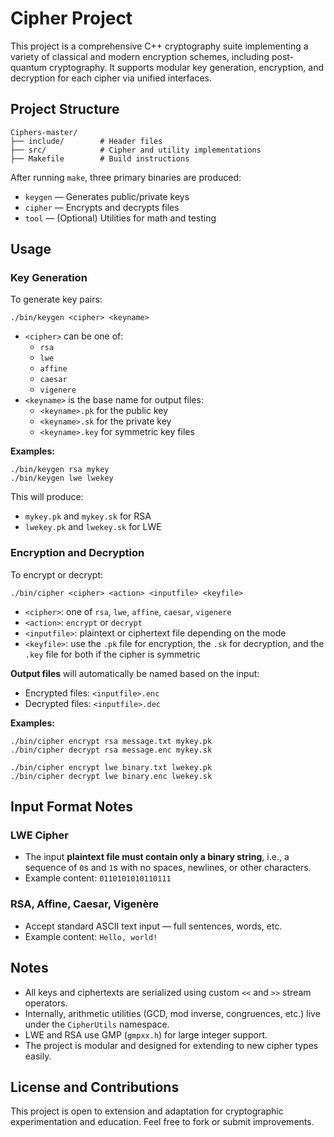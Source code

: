 # Cipher Project

This project is a comprehensive C++ cryptography suite implementing a variety of classical and modern encryption schemes, including post-quantum cryptography. It supports modular key generation, encryption, and decryption for each cipher via unified interfaces.

## Project Structure

    Ciphers-master/
    ├── include/        # Header files
    ├── src/            # Cipher and utility implementations
    ├── Makefile        # Build instructions

After running `make`, three primary binaries are produced:

- `keygen` — Generates public/private keys
- `cipher` — Encrypts and decrypts files
- `tool` — (Optional) Utilities for math and testing

## Usage

### Key Generation

To generate key pairs:

    ./bin/keygen <cipher> <keyname>

- `<cipher>` can be one of:
  - `rsa`
  - `lwe`
  - `affine`
  - `caesar`
  - `vigenere`
- `<keyname>` is the base name for output files:
  - `<keyname>.pk` for the public key
  - `<keyname>.sk` for the private key
  - `<keyname>.key` for symmetric key files

**Examples:**

    ./bin/keygen rsa mykey
    ./bin/keygen lwe lwekey

This will produce:
- `mykey.pk` and `mykey.sk` for RSA
- `lwekey.pk` and `lwekey.sk` for LWE

### Encryption and Decryption

To encrypt or decrypt:

    ./bin/cipher <cipher> <action> <inputfile> <keyfile>

- `<cipher>`: one of `rsa`, `lwe`, `affine`, `caesar`, `vigenere`
- `<action>`: `encrypt` or `decrypt`
- `<inputfile>`: plaintext or ciphertext file depending on the mode
- `<keyfile>`: use the `.pk` file for encryption, the `.sk` for decryption, and the `.key` file for both if the cipher is symmetric

**Output files** will automatically be named based on the input:
- Encrypted files: `<inputfile>.enc`
- Decrypted files: `<inputfile>.dec`

**Examples:**

    ./bin/cipher encrypt rsa message.txt mykey.pk
    ./bin/cipher decrypt rsa message.enc mykey.sk

    ./bin/cipher encrypt lwe binary.txt lwekey.pk
    ./bin/cipher decrypt lwe binary.enc lwekey.sk

## Input Format Notes

### LWE Cipher

- The input **plaintext file must contain only a binary string**, i.e., a sequence of `0`s and `1`s with no spaces, newlines, or other characters.
- Example content: `0110101010110111`

### RSA, Affine, Caesar, Vigenère

- Accept standard ASCII text input — full sentences, words, etc.
- Example content: `Hello, world!`

## Notes

- All keys and ciphertexts are serialized using custom `<<` and `>>` stream operators.
- Internally, arithmetic utilities (GCD, mod inverse, congruences, etc.) live under the `CipherUtils` namespace.
- LWE and RSA use GMP (`gmpxx.h`) for large integer support.
- The project is modular and designed for extending to new cipher types easily.

## License and Contributions

This project is open to extension and adaptation for cryptographic experimentation and education. Feel free to fork or submit improvements.
